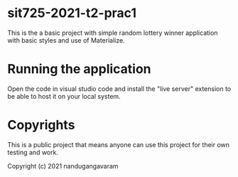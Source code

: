 # sit725-2021-t2-prac1

This is the a basic project with simple random lottery winner application with basic styles and use of Materialize.

# Running the application

Open the code in visual studio code and install the "live server" extension to be able to host it on your local system.

# Copyrights

This is a public project that means anyone can use this project for their own testing and work.

Copyright (c) 2021 nandugangavaram
